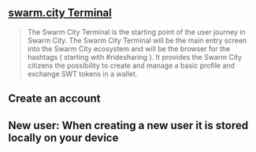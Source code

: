 ## [swarm.city Terminal](https://github.com/swarmcity/sc-terminal/blob/master/README.md)

>The Swarm City Terminal is the starting point of the user journey in Swarm City. The Swarm City Terminal will be the main entry screen into the Swarm City ecosystem and will be the browser for the hashtags ( starting with #ridesharing ). It provides the Swarm City citizens the possibility to create and manage a basic profile and exchange SWT tokens in a wallet.

## Create an account

## New user: When creating a new user it is stored locally on your device

